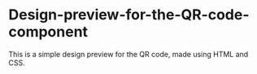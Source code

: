# Design-preview-for-the-QR-code-component
This is a simple design preview for the QR code, made using HTML and CSS.
